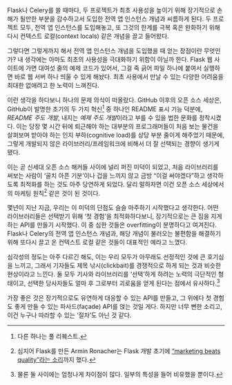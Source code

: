 Flask나 Celery를 쓸 때마다, 두 프로젝트가 최초 사용성을 높이기 위해 장기적으로 손해가 될만한 부분을 감수하고서 도입한 전역 앱 인스턴스 개념과 씨름하게 된다. 두 프로젝트 모두, 전역 앱 인스턴스를 도입해놓고, 또 그것의 한계를 극복 혹은 완화하기 위해 다시 컨텍스트 로컬(context locals) 같은 개념을 끌고 들어왔다.

그렇다면 그렇게까지 해서 전역 앱 인스턴스 개념을 도입했을 때 얻는 장점이란 무엇인가? 내 생각에는 아마도 최초의 사용성을 극대화하기 위함이 아닐까 한다. Flask 웹 사이트에 가면 대여섯 줄의 예제 코드가 있어서, 그걸 죽 긁어 파일 하나에 붙여서 실행하면 바로 웹 서버 하나 띄울 수 있게 해놨다. 최초 사용에서 만날 수 있는 다양한 어려움을 최대한 없애려고 한 노력이 느껴진다.

이런 생각을 하다보니 하나의 문제 의식이 떠올랐다. GitHub 이후의 오픈 소스 세상은, GitHub이 발명한 초기의 두 가지 혁신[^1] 중 하나인 README 표시 기능 덕분에, *README 주도 개발*, 내지는 *예제 주도 개발*이라고 부를 수 있을 법한 문화를 정착시켰다. 이는 당장 몇 시간 뒤에 퇴근해야 하는 대부분의 프로그래머들이 처음 보는 물건을 살펴보며 받아야 하는 인지 부하(cognitive load)를 상당 부분 줄이게 해주었기 때문에, 그렇게 개발되지 않은 라이브러리/프레임워크에 비해서 더 잘 선택되는 경향이 생기게 됐다.

이는 곧 신세대 오픈 소스 해커들 사이에 널리 퍼진 미덕이 되었고, 처음 라이브러리를 써보는 사람이 ‘골치 아픈 기분’이나 겁을 느끼지 않고 금방 “이걸 써야겠다”하고 생각하도록 최적화를 하는 것도 아주 당연하게 되었다. 달리 말하자면 이건 오픈 소스 세상에서의 마케팅 원칙[^2] 같은 것이 된 것이다.

몇년이 지난 지금, 우리는 이 미덕의 단점도 슬슬 마주하기 시작했다고 생각한다. 어떤 라이브러리들은 선택받기 위해 ‘첫 경험’을 최적화하다보니, 장기적으로는 큰 짐을 지게 하는 API를 만들기 시작했다. 이 중 심한 것들은 overfitting이 분명하다고 여겨진다. Flask나 Celery의 전역 앱 인스턴스 개념과, 해당 개념이 불러오는 불편함을 해결하기 위해 또다시 끌고 온 컨텍스트 로컬 같은 것들이 대표적인 예라고 느꼈다.

심각성의 정도는 아주 다르긴 해도, 이는 우리 모두가 아무래도 선정적인 것에 큰 호기심을 느끼고, 그래서 기자들도 제목 낚시(clickbait)를 경쟁적으로 하게 되는 것과 비슷한 현상이라고 느낀다. 둘 모두 기사와 라이브러리를 ‘선택’하게 하려는 노력의 극단적인 형태이고, 선택한 당사자들도 얼마 후 그로부터 괴로움을 얻게 된다는 점에서 유사하다.[^3]

가장 좋은 것은 장기적으로도 유연하게 대응할 수 있는 API를 만들고, 그 위에다 첫 경험도 좋게 만들 수 있는 파사드(façade) API를 얹는 것일 게다. 하지만 너무 뻔한 소리고, 이건 누구나 따라할 수 있는 ‘절차’도 아닌 것 같다.

[^1]: 다른 하나는 풀 리퀘스트.
[^2]: 심지어 Flask를 만든 Armin Ronacher는 Flask 개발 초기에 [“marketing beats quality”라는 소리][1]까지 했다.
[^3]: 물론 둘 사이에는 엄청나게 차이점이 많다. 일부의 특성을 들어 비유했을 뿐이다.

[1]: http://mitsuhiko.pocoo.org/flask-pycon-2011.pdf
